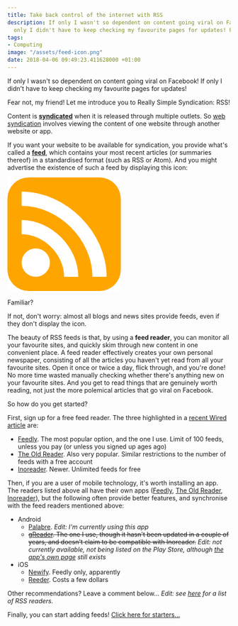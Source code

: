 ```yaml
---
title: Take back control of the internet with RSS
description: If only I wasn't so dependent on content going viral on Facebook! If
  only I didn't have to keep checking my favourite pages for updates! Fear not!
tags:
- Computing
image: "/assets/feed-icon.png"
date: 2018-04-06 09:49:23.411628000 +01:00
---
```

If only I wasn't so dependent on content going viral on Facebook! If only I didn't have to keep checking my favourite pages for updates!

Fear not, my friend! Let me introduce you to Really Simple Syndication: RSS!

Content is [**syndicated**](https://en.wiktionary.org/wiki/syndicate#Verb) when it is released through multiple outlets. So [web syndication](https://en.wikipedia.org/wiki/Web_syndication) involves viewing the content of one website through another website or app.

If you want your website to be available for syndication, you provide what's called a [**feed**](https://en.wikipedia.org/wiki/Web_feed), which contains your most recent articles (or summaries thereof) in a standardised format (such as RSS or Atom). And you might advertise the existence of such a feed by displaying this icon:

[![Feed icon](/assets/feed-icon.png)](https://commons.wikimedia.org/wiki/File:Generic_Feed-icon.png "Feed icon")

Familiar?

If not, don't worry: almost all blogs and news sites provide feeds, even if they don't display the icon.

The beauty of RSS feeds is that, by using a **feed reader**, you can monitor all your favourite sites, and quickly skim through new content in one convenient place. A feed reader effectively creates your own personal newspaper, consisting of all the articles you haven't yet read from all your favourite sites. Open it once or twice a day, flick through, and you're done! No more time wasted manually checking whether there's anything new on your favourite sites. And you get to read things that are genuinely worth reading, not just the more polemical articles that go viral on Facebook.

So how do you get started?

First, sign up for a free feed reader. The three highlighted in a [recent Wired article](https://www.wired.com/story/rss-readers-feedly-inoreader-old-reader/) are:

* [Feedly](https://feedly.com/). The most popular option, and the one I use. Limit of 100 feeds, unless you pay (or unless you signed up ages ago)
* [The Old Reader](https://theoldreader.com/). Also very popular. Similar restrictions to the number of feeds with a free account
* [Inoreader](https://www.inoreader.com/). Newer. Unlimited feeds for free

Then, if you are a user of mobile technology, it's worth installing an app. The readers listed above all have their own apps ([Feedly](https://feedly.com/apps.html), [The Old Reader](https://theoldreader.com/pages/apps), [Inoreader](https://www.inoreader.com/)), but the following often provide better features, and synchronise with the feed readers mentioned above:

* Android
  * [Palabre](https://play.google.com/store/apps/details?id=com.levelup.palabre). _Edit: I'm currently using this app_
  * ~~[gReader](https://play.google.com/store/apps/details?id=com.noinnion.android.greader.reader). The one I use, though it hasn't been updated in a couple of years, and doesn't claim to be compatible with Inoreader.~~ _Edit: not currently available, not being listed on the Play Store, although [the app's own page](http://noinnion.com/greader/) still exists_
* iOS
  * [Newify](https://itunes.apple.com/us/app/newsify-rss-reader/id510153374). Feedly only, apparently
  * [Reeder](https://itunes.apple.com/us/app/reeder-3/id697846300). Costs a few dollars

Other recommendations? Leave a comment below... _Edit: see [here](https://blogging.com/rss-dead/#readers) for a list of RSS readers._

Finally, you can start adding feeds! [Click here for starters...](/subscribe/)
